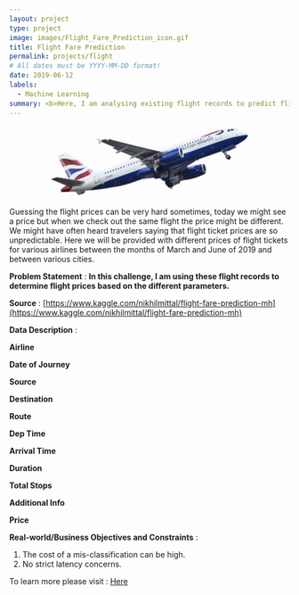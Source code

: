 ```yaml
---
layout: project
type: project
image: images/Flight_Fare_Prediction_icon.gif
title: Flight Fare Prediction
permalink: projects/flight
# All dates must be YYYY-MM-DD format!
date: 2019-06-12
labels:
  - Machine Learning
summary: <b>Here, I am analysing existing flight records to predict flight prices based on the different parameters.</b>
---
```


<img class="ui image" src="../images/Flight_Fare_Prediction_Banner.png">

Guessing the flight prices can be very hard sometimes, today we might see a price but when we check out the same flight the price might be different. We might have often heard travelers saying that flight ticket prices are so unpredictable. Here we will be provided with different prices of flight tickets for various airlines between the months of March and June of 2019 and between various cities.

<b>Problem Statement</b> : <b>In this challenge, I am using these flight records to determine flight prices based on the different parameters.</b>

<b>Source</b> : [https://www.kaggle.com/nikhilmittal/flight-fare-prediction-mh](https://www.kaggle.com/nikhilmittal/flight-fare-prediction-mh)

<b>Data Description</b> : 

<b>Airline</b>

<b>Date of Journey</b>

<b>Source</b>

<b>Destination</b>

<b>Route</b>

<b>Dep Time</b>

<b>Arrival Time</b>

<b>Duration</b>

<b>Total Stops</b>

<b>Additional Info</b>

<b>Price</b>

<b>Real-world/Business Objectives and Constraints</b> : 
1. The cost of a mis-classification can be high.
2. No strict latency concerns.

To learn more please visit : [Here](https://github.com/iamsouravbanerjee/Flight-Fare-Prediction)

